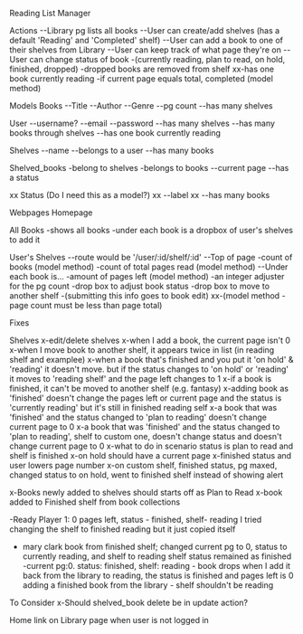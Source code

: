 Reading List Manager

  Actions
--Library pg lists all books
--User can create/add shelves (has a default 'Reading' and 'Completed' shelf)
--User can add a book to one of their shelves from Library
--User can keep track of what page they're on
--User can change status of book 
-(currently reading, plan to read, on hold, finished, dropped) 
-dropped books are removed from shelf
xx-has one book currently reading
-if current page equals total, completed (model method)


  Models
Books
--Title 
--Author
--Genre
--pg count
--has many shelves

User
--username?
--email
--password
--has many shelves
--has many books through shelves
--has one book currently reading

Shelves
--name
--belongs to a user
--has many books

Shelved_books
-belong to shelves
-belongs to books
--current page
--has a status

xx Status (Do I need this as a model?)
xx --label
xx --has many books

  Webpages
Homepage

All Books
-shows all books
-under each book is a dropbox of user's shelves to add it

User's Shelves
--route would be '/user/:id/shelf/:id'
--Top of page
-count of books (model method)
-count of total pages read (model method)
--Under each book is...
-amount of pages left (model method)
-an integer adjuster for the pg count
-drop box to adjust book status
-drop box to move to another shelf
-(submitting this info goes to book edit)
xx-(model method - page count must be less than page total)



  Fixes

Shelves
x-edit/delete shelves
x-when I add a book, the current page isn't 0
x-when I move book to another shelf, it appears twice in list (in reading shelf and examplee)
x-when a book that's finished and you put it 'on hold' & 'reading' it doesn't move. but if the status changes to 'on hold' or 'reading' it moves to 'reading shelf' and the page left changes to 1
x-if a book is finished, it can't be moved to another shelf (e.g. fantasy)
x-adding book as 'finished' doesn't change the pages left or current page and the status is 'currently reading' but it's still in finished reading self
x-a book that was 'finished' and the status changed to 'plan to reading' doesn't change current page to 0
x-a book that was 'finished' and the status changed to 'plan to reading', shelf to custom one, doesn't change status and doesn't change current page to 0
x-what to do in scenario status is plan to read and shelf is finished
x-on hold should have a current page 
x-finished status and user lowers page number
x-on custom shelf, finished status, pg maxed, changed status to on hold, went to finished shelf instead of showing alert

x-Books newly added to shelves should starts off as Plan to Read
x-book added to Finished shelf from book collections

-Ready Player 1: 0 pages left, status - finished, shelf- reading
I tried changing the shelf to finished reading but it just copied itself
- mary clark book from finished shelf; changed current pg to 0, status to currently reading, and shelf to reading shelf 
status remained as finished
-current pg:0. status: finished, shelf: reading - book drops
when I add it back from the library to reading, the status is finished and pages left is 0
adding a finished book from the library - shelf shouldn't be reading

To Consider
x-Should shelved_book delete be in update action?

Home link on Library page when user is not logged in
